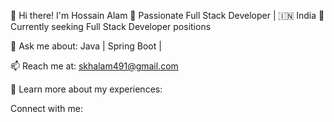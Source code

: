 👋 Hi there! I'm Hossain Alam
🚀 Passionate Full Stack Developer | 🇮🇳 India
🌱 Currently seeking Full Stack Developer positions

💬 Ask me about: Java | Spring Boot |

📫 Reach me at: skhalam491@gmail.com

📄 Learn more about my experiences:


Connect with me:
